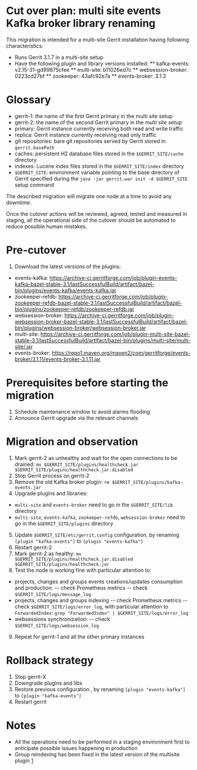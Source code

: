 Cut over plan: multi site events Kafka broker library renaming
==

This migration is intended for a multi-site Gerrit installation having following
characteristics:

* Runs Gerrit 3.1.7 in a multi-site setup
* Have the following plugin and library versions installed:
** kafka-events: v2.15-31-gd99875cfee
** multi-site: b11026ed7c
** websession-broker: 0223cd27bf
** zookeeper: 43afc92e7a
** events-broker: 3.1.3

Glossary
==

* gerrit-1: the name of the first Gerrit primary in the multi site setup
* gerrit-2: the name of the second Gerrit primary in the multi site setup
* primary: Gerrit instance currently receiving both read and write traffic
* replica: Gerrit instance currently receiving read only traffic
* git repositories: bare git repositories served by Gerrit stored
  in `gerrit.basePath`
* caches: persistent H2 database files stored in the `$GERRIT_SITE/cache`
  directory
* indexes: Lucene index files stored in the `$GERRIT_SITE/index` directory
* `$GERRIT_SITE`: environment variable pointing to the base directory of Gerrit
  specified during the `java -jar gerrit.war init -d $GERRIT_SITE` setup command

The described migration will migrate one node at a time to avoid any downtime.

Once the cutover actions will be reviewed, agreed, tested and measured in
staging, all the operational side of the cutover should be automated to reduce
possible human mistakes.

Pre-cutover
==

1. Download the latest versions of the plugins:
  - events-kafka: https://archive-ci.gerritforge.com/job/plugin-events-kafka-bazel-stable-3.1/lastSuccessfulBuild/artifact/bazel-bin/plugins/events-kafka/events-kafka.jar
  - zookeeper-refdb: https://archive-ci.gerritforge.com/job/plugin-zookeeper-refdb-bazel-stable-3.1/lastSuccessfulBuild/artifact/bazel-bin/plugins/zookeeper-refdb/zookeeper-refdb.jar
  - websession-broker: https://archive-ci.gerritforge.com/job/plugin-websession-broker-bazel-stable-3.1/lastSuccessfulBuild/artifact/bazel-bin/plugins/websession-broker/websession-broker.jar
  - multi-site: https://archive-ci.gerritforge.com/job/plugin-multi-site-bazel-stable-3.1/lastSuccessfulBuild/artifact/bazel-bin/plugins/multi-site/multi-site/.jar
  - events-broker: https://repo1.maven.org/maven2/com/gerritforge/events-broker/3.1.11/events-broker-3.1.11.jar

Prerequisites before starting the migration
==

1. Schedule maintenance window to avoid alarms flooding
2. Announce Gerrit upgrade via the relevant channels

Migration and observation
==

1. Mark gerrit-2 as unhealthy and wait for the open connections to be drained:
`mv $GERRIT_SITE/plugins/healthcheck.jar $GERRIT_SITE/plugins/healthcheck.jar.disabled`
2. Stop Gerrit process on gerrit-2
3. Remove the old Kafka broker plugin: `rm $GERRIT_SITE/plugins/kafka-events.jar`
4. Upgrade plugins and libraries:
  - `multi-site` and `events-broker` need to go in the `$GERRIT_SITE/lib` directory
  - `multi-site`, `events-kafka`, `zookeeper-refdb`, `websession-broker` need to go in the `$GERRIT_SITE/plugins` directory
5. Update `$GERRIT_SITE/etc/gerrit.config` configuration, by renaming
`[plugin "kafka-events"]` to `[plugin "events-kafka"]`
6. Restart gerrit-2
7. Mark gerrit-2 as healthy:
`mv $GERRIT_SITE/plugins/healthcheck.jar.disabled $GERRIT_SITE/plugins/healthcheck.jar`
8. Test the node is working fine with particular attention to:
- projects, changes and groups events creations/updates consumption and production:
 -- check Prometheus metrics
 -- check `$GERRIT_SITE/logs/message_log`
- projects, changes and groups indexing
 -- check Prometheus metrics
 -- check `$GERRIT_SITE/logs/error_log`, with particular attention to `ForwardedIndex`:
  `grep "ForwardedIndex" | $GERRIT_SITE/logs/error_log`
- websessions synchronization:
 -- check `$GERRIT_SITE/logs/websession_log`
9. Repeat for gerrit-1 and all the other primary instances

Rollback strategy
===

1. Stop gerrit-X
2. Downgrade plugins and libs
3. Restore previous configuration , by renaming
`[plugin "events-kafka"]` to `[plugin "kafka-events"]`
4. Restart gerrit

Notes
==

* All the operations need to be performed in a staging environment first to
  anticipate possible issues happening in production
* Group reindexing has been fixed in the latest version of the multisite plugin [1]

[1]: https://gerrit-review.googlesource.com/c/plugins/multi-site/+/301208
